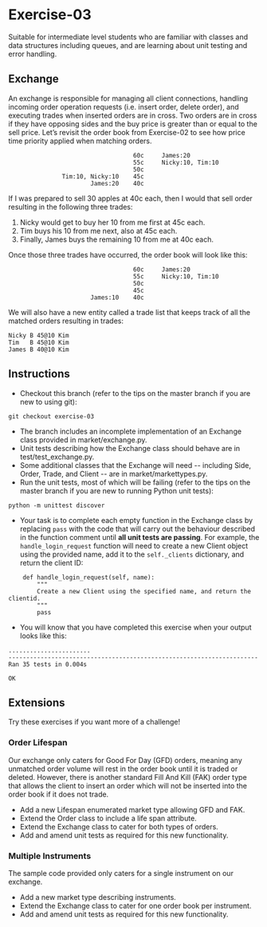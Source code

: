 # Exercise-03

Suitable for intermediate level students who are familiar with classes and data structures including queues, and are learning about unit testing and error handling.

## Exchange

An exchange is responsible for managing all client connections, handling incoming order operation requests (i.e. insert order, delete order), and executing trades when inserted orders are in cross. Two orders are in cross if they have opposing sides and the buy price is greater than or equal to the sell price. Let’s revisit the order book from Exercise-02 to see how price time priority applied when matching orders.
```
                                   60c     James:20
                                   55c     Nicky:10, Tim:10
                                   50c
               Tim:10, Nicky:10    45c
                       James:20    40c
```
If I was prepared to sell 30 apples at 40c each, then I would that sell order resulting in the following three trades:

 1. Nicky would get to buy her 10 from me first at 45c each.
 1. Tim buys his 10 from me next, also at 45c each.
 1. Finally, James buys the remaining 10 from me at 40c each.

Once those three trades have occurred, the order book will look like this:
```
                                   60c     James:20
                                   55c     Nicky:10, Tim:10
                                   50c
                                   45c
                       James:10    40c
```
We will also have a new entity called a trade list that keeps track of all the matched orders resulting in trades:
```
Nicky B 45@10 Kim
Tim   B 45@10 Kim
James B 40@10 Kim
```

## Instructions

- Checkout this branch (refer to the tips on the master branch if you are new to using git):
```
git checkout exercise-03
```
 - The branch includes an incomplete implementation of an Exchange class provided in market/exchange.py.
 - Unit tests describing how the Exchange class should behave are in test/test_exchange.py.
 - Some additional classes that the Exchange will need -- including Side, Order, Trade, and Client -- are in market/markettypes.py.
 - Run the unit tests, most of which will be failing (refer to the tips on the master branch if you are new to running Python unit tests):
```
python -m unittest discover
```
 - Your task is to complete each empty function in the Exchange class by replacing `pass` with the code that will carry out the behaviour described in the function comment  until **all unit tests are passing**. For example, the `handle_login_request` function will need to create a new Client object using the provided name, add it to the `self._clients` dictionary, and return the client ID:
```
    def handle_login_request(self, name):
        """
        Create a new Client using the specified name, and return the clientid.
        """
        pass
```
 - You will know that you have completed this exercise when your output looks like this:
```
.......................
----------------------------------------------------------------------
Ran 35 tests in 0.004s

OK
```

## Extensions

Try these exercises if you want more of a challenge!

### Order Lifespan
Our exchange only caters for Good For Day (GFD) orders, meaning any unmatched order volume will rest in the order book until it is traded or deleted. However, there is another standard Fill And Kill (FAK) order type that allows the client to insert an order which will not be inserted into the order book if it does not trade.

 - Add a new Lifespan enumerated market type allowing GFD and FAK.
 - Extend the Order class to include a life span attribute.
 - Extend the Exchange class to cater for both types of orders.
 - Add and amend unit tests as required for this new functionality.

### Multiple Instruments
The sample code provided only caters for a single instrument on our exchange.

 - Add a new market type describing instruments.
 - Extend the Exchange class to cater for one order book per instrument.
 - Add and amend unit tests as required for this new functionality.